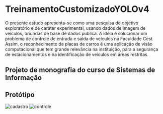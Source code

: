 # TreinamentoCustomizadoYOLOv4

O presente estudo apresenta-se como uma pesquisa de objetivo exploratório
e de caráter experimental, usando dados de imagem de veículos, oriundas de base de
dados publica. A ideia é solucionar um problema de controle de entrada e saída de
veículos na Faculdade Cest. Assim, o reconhecimento de placas de carros é uma aplicação
de visão computacional que tem grande relevância na instituição, para a segurança de
estacionamentos e na identificação de veículos em áreas restritas. 

## Projeto de monografia do curso de Sistemas de Informação

## Protótipo 

![cadastro](https://github.com/jrmesquita7/TreinamentoCustomizadoYOLOv4/assets/79610977/29fe0217-5cf4-4e44-932f-0fb9557b2a3c)
![controle](https://github.com/jrmesquita7/TreinamentoCustomizadoYOLOv4/assets/79610977/8ce39c4b-ccc3-4635-b8cb-4965ade8b251)

